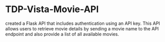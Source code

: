 # TDP-Vista-Movie-API
created a Flask API that includes authentication using an API key. This API allows users to retrieve movie details by sending a movie name to the API endpoint and also provide a list of all available movies.
